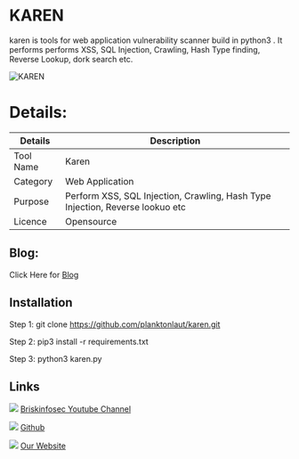 KAREN
============
karen is tools for web application vulnerability scanner build in python3 . It performs performs XSS, SQL Injection, Crawling, Hash Type finding, Reverse Lookup, dork search etc.

![KAREN](https://www.briskinfosec.com//assets/tooloftheday/Copy_of_Briskinfosec_TOD_Latest_samples_194.jpg)

Details:
============
|  Details | Description   |
| ------------ | ------------ |
|  Tool Name |  Karen |
|  Category | Web Application  |
|  Purpose | Perform XSS, SQL Injection, Crawling, Hash Type Injection, Reverse lookuo etc  |
|  Licence | Opensource|

Blog: 
--------------
Click Here for [Blog](https://www.briskinfosec.com/tooloftheday/toolofthedaydetail/KAREN)

Installation
----------------
 Step 1: git clone https://github.com/planktonlaut/karen.git
 
 Step 2: pip3 install -r requirements.txt
 
 Step 3: python3 karen.py

Links
----------------

![ ](https://img.icons8.com/color/15/000000/youtube-play.png) [Briskinfosec Youtube Channel](https://www.youtube.com/channel/UCcPmqqYETcO_7-6p_uUsF1w "Briskinfosec Youtube Channel")


 ![ ](https://img.icons8.com/glyph-neue/15/000000/github.png) [Github](https://github.com/briskinfosec "Github") 

  ![ ](https://img.icons8.com/ios/15/000000/internet--v2.png) [Our Website](https://www.briskinfosec.com/ "Our Website")
